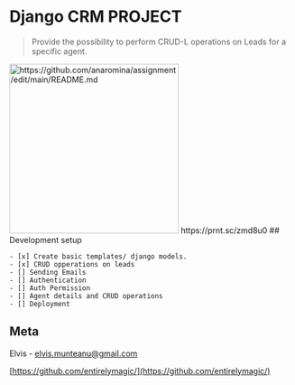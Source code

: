 # Django CRM PROJECT

> Provide the possibility to perform CRUD-L operations on Leads for a specific agent. 

<img src="https://prnt.sc/zmd8u0" width="300" alt="https://github.com/anaromina/assignment/edit/main/README.md">
https://prnt.sc/zmd8u0
## Development setup

```.TODO: 
- [x] Create basic templates/ django models. 
- [x] CRUD opperations on leads
- [] Sending Emails
- [] Authentication
- [] Auth Permission
- [] Agent details and CRUD operations
- [] Deployment
```

## Meta

Elvis - elvis.munteanu@gmail.com

[https://github.com/entirelymagic/](https://github.com/entirelymagic/)


